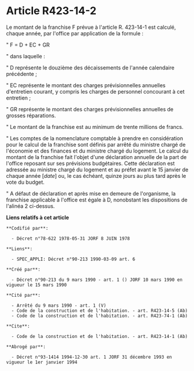# Article R423-14-2

Le montant de la franchise F prévue à l'article R. 423-14-1 est calculé, chaque année, par l'office par application de la
formule :

" F = D + EC + GR

" dans laquelle :

" D   représente le douzième des décaissements de l'année calendaire précédente ;

" EC   représente le montant des charges prévisionnelles annuelles d'entretien courant, y compris les charges de personnel
concourant à cet entretien ;

" GR   représente le montant des charges prévisionnelles annuelles de grosses réparations.

" Le montant de la franchise est au minimum de trente millions de francs.

" Les comptes de la nomenclature comptable à prendre en considération pour le calcul de la franchise sont définis par arrêté
du ministre chargé de l'économie et des finances et du ministre chargé du logement. Le calcul du montant de la franchise fait
l'objet d'une déclaration annuelle de la part de l'office reposant sur ses prévisions budgétaires. Cette déclaration est
adressée au ministre chargé du logement et au préfet avant le 15 janvier de chaque année [*date*] ou, le cas échéant, quinze
jours au plus tard après le vote du budget.

" A défaut de déclaration et après mise en demeure de l'organisme, la franchise applicable à l'office est égale à D,
nonobstant les dispositions de l'alinéa 2 ci-dessus.

**Liens relatifs à cet article**

	**Codifié par**:

	  - Décret n°78-622 1978-05-31 JORF 8 JUIN 1978

	**Liens**:

	  - SPEC_APPLI: Décret n°90-213 1990-03-09 art. 6

	**Créé par**:

	  - Décret n°90-213 du 9 mars 1990 - art. 1 () JORF 10 mars 1990 en vigueur le 15 mars 1990

	**Cité par**:

	  - Arrêté du 9 mars 1990 - art. 1 (V)
	  - Code de la construction et de l'habitation. - art. R423-14-5 (Ab)
	  - Code de la construction et de l'habitation. - art. R423-74-1 (Ab)

	**Cite**:

	  - Code de la construction et de l'habitation. - art. R423-14-1 (Ab)

	**Abrogé par**:

	  - Décret n°93-1414 1994-12-30 art. 1 JORF 31 décembre 1993 en vigueur le 1er janvier 1994
